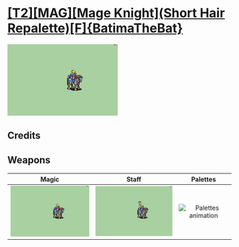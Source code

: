 # [\[T2\]\[MAG\]\[Mage Knight\]\(Short Hair Repalette\)\[F\]{BatimaTheBat}](./)

<img src="./6.%20Magic/Magic_000.png" alt="[T2][MAG][Mage Knight](Short Hair Repalette)[F]{BatimaTheBat} standing" />

## Credits



## Weapons


|Magic |Staff |Palettes |
|  :---: | :---: | :---: |
| <img alt="Magic animation" src="./6.%20Magic/Magic.gif" /> | <img alt="Staff animation" src="./7.%20Staff/Staff.gif" /> | <img alt="Palettes animation" src="./Palettes/Palettes.gif" /> |
